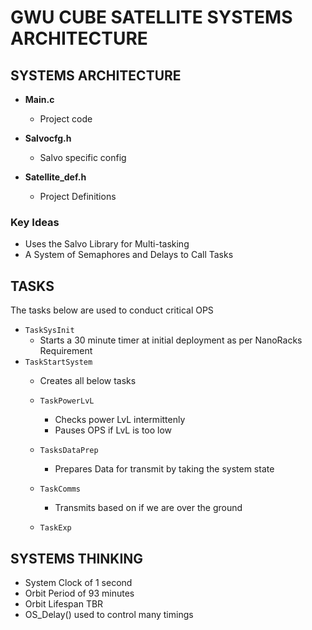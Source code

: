 # GWU CUBE SATELLITE SYSTEMS ARCHITECTURE

## SYSTEMS ARCHITECTURE

- **Main.c**
  - Project code

- **Salvocfg.h**
  - Salvo specific config
  
- **Satellite_def.h**
  - Project Definitions

### Key Ideas
- Uses the Salvo Library for Multi-tasking
- A System of Semaphores and Delays to Call Tasks

## TASKS
The tasks below are used to conduct critical OPS

- `TaskSysInit`
  - Starts a 30 minute timer at initial deployment as per NanoRacks Requirement
- `TaskStartSystem`
    - Creates all below tasks
  - `TaskPowerLvL`
      - Checks power LvL intermittenly
      - Pauses OPS if LvL is too low 

  - `TasksDataPrep`
      - Prepares Data for transmit by taking the system state

  - `TaskComms`
      - Transmits based on if we are over the ground

  - `TaskExp`

## SYSTEMS THINKING
- System Clock of 1 second
- Orbit Period of 93 minutes
- Orbit Lifespan TBR
- OS_Delay() used to control many timings

